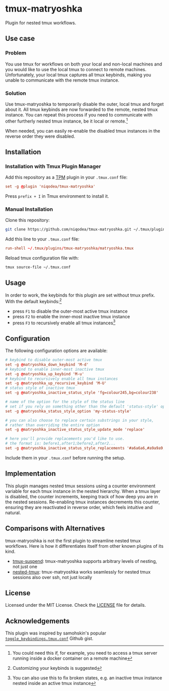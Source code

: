 # tmux-matryoshka

Plugin for nested tmux workflows.

## Use case

### Problem

You use tmux for workflows on both your local and non-local machines and you would like to use the local tmux to connect to remote machines. Unfortunately, your local tmux captures all tmux keybinds, making you unable to communicate with the remote tmux instance.

### Solution

Use tmux-matryoshka to temporarily disable the outer, local tmux and forget about it. All tmux keybinds are now forwarded to the remote, nested tmux instance. You can repeat this process if you need to communicate with other furtherly nested tmux instance, be it local or remote.[^1]

When needed, you can easily re-enable the disabled tmux instances in the reverse order they were disabled.

## Installation

### Installation with Tmux Plugin Manager

Add this repository as a [TPM](https://github.com/tmux-plugins/tpm) plugin in your `.tmux.conf` file:

```conf
set -g @plugin 'niqodea/tmux-matryoshka'
```

Press `prefix + I` in Tmux environment to install it.

### Manual Installation

Clone this repository:

```bash
git clone https://github.com/niqodea/tmux-matryoshka.git ~/.tmux/plugins/tmux-matryoshka
```

Add this line to your `.tmux.conf` file:

```conf
run-shell ~/.tmux/plugins/tmux-matryoshka/matryoshka.tmux
```

Reload tmux configuration file with:

```sh
tmux source-file ~/.tmux.conf
```

## Usage

In order to work, the keybinds for this plugin are set without tmux prefix. With the default keybinds:[^2]

- press `F1` to disable the outer-most active tmux instance
- press `F2` to enable the inner-most inactive tmux instance
- press `F3` to recursively enable all tmux instances[^3]

## Configuration

The following configuration options are available:

```conf
# keybind to disable outer-most active tmux
set -g @matryoshka_down_keybind 'M-d'
# keybind to enable inner-most inactive tmux
set -g @matryoshka_up_keybind 'M-u'
# keybind to recursively enable all tmux instances
set -g @matryoshka_up_recursive_keybind 'M-U'
# status style of inactive tmux
set -g @matryoshka_inactive_status_style 'fg=colour245,bg=colour238'

# name of the option for the style of the status line
# set if you rely on something other than the default 'status-style' option for it
set -g @matryoshka_status_style_option 'my-status-style'

# you can also choose to replace certain substrings in your style,
# rather than overriding the entire option
set -g @matryoshka_inactive_status_style_update_mode 'replace'

# here you'll provide replacements you'd like to use.
# the format is: before1,after1;before2,after2...
set -g @matryoshka_inactive_status_style_replacements '#a6a6a6,#a9a9a9;active,inactive'
```

Include them in your `.tmux.conf` before running the setup.

## Implementation

This plugin manages nested tmux sessions using a counter environment variable for each tmux instance in the nested hierarchy. When a tmux layer is disabled, the counter increments, keeping track of how deep you are in the nested sessions. Re-enabling tmux instances decrements this counter, ensuring they are reactivated in reverse order, which feels intuitive and natural.

## Comparisons with Alternatives

tmux-matryoshka is not the first plugin to streamline nested tmux workflows.
Here is how it differentiates itself from other known plugins of its kind.

* [tmux-suspend](https://github.com/MunifTanjim/tmux-suspend): tmux-matryoshka supports arbitrary levels of nesting, not just one
* [nested-tmux](https://github.com/aleclearmind/nested-tmux): tmux-matryoshka works seamlessly for nested tmux sessions also over ssh, not just locally

## License

Licensed under the MIT License. Check the [LICENSE](./LICENSE) file for details.

## Acknowledgements

This plugin was inspired by samohskin's popular [`toggle_keybindings.tmux.conf`](https://gist.github.com/samoshkin/05e65f7f1c9b55d3fc7690b59d678734) Github gist.


[^1]: You could need this if, for example, you need to access a tmux server running inside a docker container on a remote machine
[^2]: Customizing your keybinds is suggested
[^3]: You can also use this to fix broken states, e.g. an inactive tmux instance nested inside an active tmux instance

